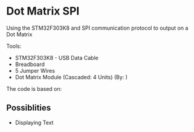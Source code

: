 # Dot Matrix SPI
Using the STM32F303K8 and SPI communication protocol to output on a Dot Matrix

Tools: 
- STM32F303K8 - USB Data Cable
- Breadboard 
- 5 Jumper Wires 
- Dot Matrix Module (Cascaded: 4 Units) (By: )

The code is based on:

## Possiblities
-  Displaying Text
